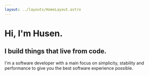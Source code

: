 ```yaml
---
layout: ../layouts/HomeLayout.astro
---
```


# Hi, I'm Husen.

## I build things that live from code.

I'm a software developer with a main focus on simplicity, stability and 
performance to give you the best software experience possible.
